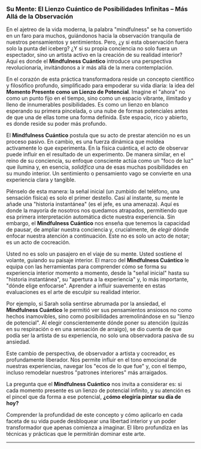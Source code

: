 ### **Su Mente: El Lienzo Cuántico de Posibilidades Infinitas – Más Allá de la Observación**
En el ajetreo de la vida moderna, la palabra "mindfulness" se ha convertido en un faro para muchos, guiándonos hacia la observación tranquila de nuestros pensamientos y sentimientos. Pero, ¿y si esta observación fuera solo la punta del iceberg? ¿Y si su propia conciencia no solo fuera un espectador, sino un artista activo en la creación de su realidad interior? Aquí es donde el **Mindfulness Cuántico** introduce una perspectiva revolucionaria, invitándonos a ir más allá de la mera contemplación.

En el corazón de esta práctica transformadora reside un concepto científico y filosófico profundo, simplificado para empoderar su vida diaria: la idea del **Momento Presente como un Lienzo de Potencial**. Imagine el "ahora" no como un punto fijo en el tiempo, sino como un espacio vibrante, ilimitado y lleno de innumerables posibilidades. Es como un lienzo en blanco esperando su primera pincelada, o una nube de formas potenciales antes de que una de ellas tome una forma definida. Este espacio, rico y abierto, es donde reside su poder más profundo.

El **Mindfulness Cuántico** postula que su acto de prestar atención no es un proceso pasivo. En cambio, es una fuerza dinámica que moldea activamente lo que experimenta. En la física cuántica, el acto de observar puede influir en el resultado de un experimento. De manera similar, en el reino de su conciencia, su enfoque consciente actúa como un "foco de luz" que ilumina y, en esencia, *solidifica* una de esas muchas posibilidades en su mundo interior. Un sentimiento o pensamiento vago se convierte en una experiencia clara y tangible.

Piénselo de esta manera: la señal inicial (un zumbido del teléfono, una sensación física) es solo el primer destello. Casi al instante, su mente le añade una "historia instantánea" (es el jefe, es una amenaza). Aquí es donde la mayoría de nosotros nos quedamos atrapados, permitiendo que esa primera interpretación automática dicte nuestra experiencia. Sin embargo, el **Mindfulness Cuántico** nos enseña que tenemos la capacidad de pausar, de ampliar nuestra conciencia y, crucialmente, de *elegir* dónde enfocar nuestra atención a continuación. Este no es solo un acto de notar; es un acto de cocreación.

Usted no es solo un pasajero en el viaje de su mente. Usted sostiene el volante, guiando su paisaje interior. El marco del **Mindfulness Cuántico** le equipa con las herramientas para comprender cómo se forma su experiencia interior momento a momento, desde la "señal inicial" hasta su "historia instantánea", su "apertura a la experiencia" y, lo más importante, "dónde elige enfocarse". Aprender a influir suavemente en estas evaluaciones es el arte de esculpir su realidad interior.

Por ejemplo, si Sarah solía sentirse abrumada por la ansiedad, el **Mindfulness Cuántico** le permitió ver sus pensamientos ansiosos no como hechos inamovibles, sino como posibilidades arremolinándose en su "lienzo de potencial". Al elegir conscientemente dónde poner su atención (quizás en su respiración o en una sensación de arraigo), se dio cuenta de que podía ser la artista de su experiencia, no solo una observadora pasiva de su ansiedad.

Este cambio de perspectiva, de observador a artista y cocreador, es profundamente liberador. Nos permite influir en el tono emocional de nuestras experiencias, navegar los "ecos de lo que fue" y, con el tiempo, incluso remodelar nuestros "patrones interiores" más arraigados.

La pregunta que el **Mindfulness Cuántico** nos invita a considerar es: si cada momento presente es un lienzo de potencial infinito, y su atención es el pincel que da forma a ese potencial, **¿cómo elegiría pintar su día de hoy?**

Comprender la profundidad de este concepto y cómo aplicarlo en cada faceta de su vida puede desbloquear una libertad interior y un poder transformador que apenas comienza a imaginar. El libro profundiza en las técnicas y prácticas que le permitirán dominar este arte.

---